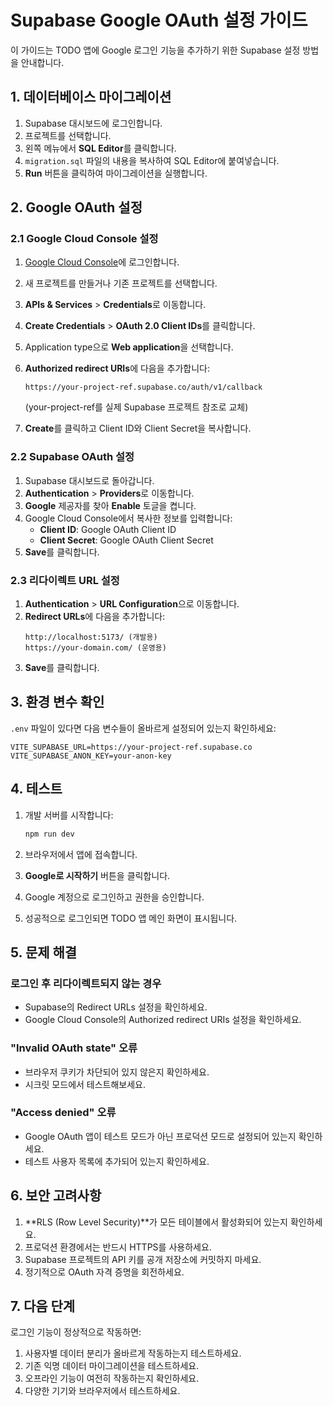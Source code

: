 # Supabase Google OAuth 설정 가이드

이 가이드는 TODO 앱에 Google 로그인 기능을 추가하기 위한 Supabase 설정 방법을 안내합니다.

## 1. 데이터베이스 마이그레이션

1. Supabase 대시보드에 로그인합니다.
2. 프로젝트를 선택합니다.
3. 왼쪽 메뉴에서 **SQL Editor**를 클릭합니다.
4. `migration.sql` 파일의 내용을 복사하여 SQL Editor에 붙여넣습니다.
5. **Run** 버튼을 클릭하여 마이그레이션을 실행합니다.

## 2. Google OAuth 설정

### 2.1 Google Cloud Console 설정

1. [Google Cloud Console](https://console.cloud.google.com/)에 로그인합니다.
2. 새 프로젝트를 만들거나 기존 프로젝트를 선택합니다.
3. **APIs & Services** > **Credentials**로 이동합니다.
4. **Create Credentials** > **OAuth 2.0 Client IDs**를 클릭합니다.
5. Application type으로 **Web application**을 선택합니다.
6. **Authorized redirect URIs**에 다음을 추가합니다:
   ```
   https://your-project-ref.supabase.co/auth/v1/callback
   ```
   (your-project-ref를 실제 Supabase 프로젝트 참조로 교체)

7. **Create**를 클릭하고 Client ID와 Client Secret을 복사합니다.

### 2.2 Supabase OAuth 설정

1. Supabase 대시보드로 돌아갑니다.
2. **Authentication** > **Providers**로 이동합니다.
3. **Google** 제공자를 찾아 **Enable** 토글을 켭니다.
4. Google Cloud Console에서 복사한 정보를 입력합니다:
   - **Client ID**: Google OAuth Client ID
   - **Client Secret**: Google OAuth Client Secret
5. **Save**를 클릭합니다.

### 2.3 리다이렉트 URL 설정

1. **Authentication** > **URL Configuration**으로 이동합니다.
2. **Redirect URLs**에 다음을 추가합니다:
   ```
   http://localhost:5173/ (개발용)
   https://your-domain.com/ (운영용)
   ```
3. **Save**를 클릭합니다.

## 3. 환경 변수 확인

`.env` 파일이 있다면 다음 변수들이 올바르게 설정되어 있는지 확인하세요:

```env
VITE_SUPABASE_URL=https://your-project-ref.supabase.co
VITE_SUPABASE_ANON_KEY=your-anon-key
```

## 4. 테스트

1. 개발 서버를 시작합니다:
   ```bash
   npm run dev
   ```

2. 브라우저에서 앱에 접속합니다.

3. **Google로 시작하기** 버튼을 클릭합니다.

4. Google 계정으로 로그인하고 권한을 승인합니다.

5. 성공적으로 로그인되면 TODO 앱 메인 화면이 표시됩니다.

## 5. 문제 해결

### 로그인 후 리다이렉트되지 않는 경우
- Supabase의 Redirect URLs 설정을 확인하세요.
- Google Cloud Console의 Authorized redirect URIs 설정을 확인하세요.

### "Invalid OAuth state" 오류
- 브라우저 쿠키가 차단되어 있지 않은지 확인하세요.
- 시크릿 모드에서 테스트해보세요.

### "Access denied" 오류
- Google OAuth 앱이 테스트 모드가 아닌 프로덕션 모드로 설정되어 있는지 확인하세요.
- 테스트 사용자 목록에 추가되어 있는지 확인하세요.

## 6. 보안 고려사항

1. **RLS (Row Level Security)**가 모든 테이블에서 활성화되어 있는지 확인하세요.
2. 프로덕션 환경에서는 반드시 HTTPS를 사용하세요.
3. Supabase 프로젝트의 API 키를 공개 저장소에 커밋하지 마세요.
4. 정기적으로 OAuth 자격 증명을 회전하세요.

## 7. 다음 단계

로그인 기능이 정상적으로 작동하면:

1. 사용자별 데이터 분리가 올바르게 작동하는지 테스트하세요.
2. 기존 익명 데이터 마이그레이션을 테스트하세요.
3. 오프라인 기능이 여전히 작동하는지 확인하세요.
4. 다양한 기기와 브라우저에서 테스트하세요.